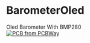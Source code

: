 # BarometerOled
Oled Barometer With BMP280
<br>
<a href="https://www.pcbway.com/project/shareproject/BAROMETER_V3.html"><img src="https://www.pcbway.com/project/img/images/frompcbway.png" alt="PCB from PCBWay"></img></a>
